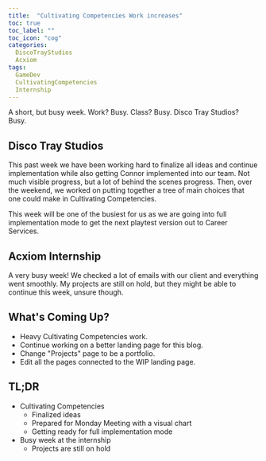 ```yaml
---
title:  "Cultivating Competencies Work increases"
toc: true
toc_label: ""
toc_icon: "cog"
categories:
  DiscoTrayStudios
  Acxiom
tags:
  GameDev
  CultivatingCompetencies
  Internship
---
```


A short, but busy week. Work? Busy. Class? Busy. Disco Tray Studios? Busy.

## Disco Tray Studios

This past week we have been working hard to finalize all ideas and continue implementation while also getting Connor implemented into our team.
Not much visible progress, but a lot of behind the scenes progress.
Then, over the weekend, we worked on putting together a tree of main choices that one could make in Cultivating Competencies.

This week will be one of the busiest for us as we are going into full implementation mode to get the next playtest version out to Career Services.

## Acxiom Internship

A very busy week! We checked a lot of emails with our client and everything went smoothly.
My projects are still on hold, but they might be able to continue this week, unsure though.

## What's Coming Up?

- Heavy Cultivating Competencies work.
- Continue working on a better landing page for this blog.
- Change "Projects" page to be a portfolio.
- Edit all the pages connected to the WIP landing page.

## TL;DR

- Cultivating Competencies
  - Finalized ideas
  - Prepared for Monday Meeting with a visual chart
  - Getting ready for full implementation mode
- Busy week at the internship
  - Projects are still on hold
